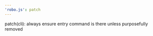 ```yaml
---
'robo.js': patch
---
```


patch(cli): always ensure entry command is there unless purposefully removed
